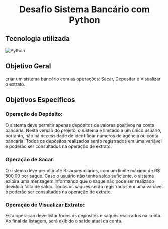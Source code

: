 <h1 align="center"> Desafio Sistema Bancário com Python </h1>

## Tecnologia utilizada

![Python](https://img.shields.io/badge/python-3670A0?style=for-the-badge&logo=python&logoColor=ffdd54) 

## Objetivo Geral

criar um sistema bancário com as operações: Sacar, Depositar e Visualizar o extrato.

## Objetivos Específicos

### Operação de Depósito:

O sistema deve permitir apenas depósitos de valores positivos na conta bancária. Nesta versão do projeto, o sistema é limitado a um único usuário, portanto, não há necessidade de identificar números de agência ou conta bancária. Todos os depósitos realizados serão registrados em uma variável e poderão ser consultados na operação de extrato.

### Operação de Sacar:

O sistema deve permitir até 3 saques diários, com um limite máximo de R$ 500,00 por saque. Caso o usuário não tenha saldo suficiente, o sistema exibirá uma mensagem informando que o saque não pode ser realizado devido à falta de saldo. Todos os saques serão registrados em uma variável e poderão ser consultados na operação de extrato.


### Operação de Visualizar Extrato:

Esta operação deve listar todos os depósitos e saques realizados na conta. Ao final da listagem, será exibido o saldo atual da conta.



